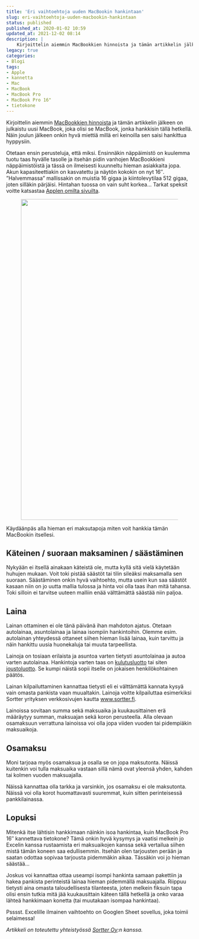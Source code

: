 ```yaml
---
title: 'Eri vaihtoehtoja uuden MacBookin hankintaan'
slug: eri-vaihtoehtoja-uuden-macbookin-hankintaan
status: published
published_at: 2020-01-02 10:59
updated_at: 2021-12-02 08:14
description: |
    Kirjoittelin aiemmin MacBookkien hinnoista ja tämän artikkelin jälkeen on julkaistu uusi MacBook, joka olisi se MacBook, jonka hankkisin tällä hetkellä. Näin joulun jälkeen onkin hyvä miettiä millä eri keinoilla sen saisi hankittua hyppysiin. Otetaan ensin perusteluja, että miksi. Ensinnäkin näppäimistö on kuulemma tuotu taas hyvälle tasolle ja itsehän pidin vanhojen MacBookkieni näppäimistöistä ja tässä on… Jatka lukemista Eri vaihtoehtoja uuden MacBookin hankintaan
legacy: true
categories:
- Blogi
tags:
- Apple
- kannetta
- Mac
- MacBook
- MacBook Pro
- MacBook Pro 16"
- tietokone
---
```


<p>Kirjoittelin aiemmin <a href="https://markokaartinen.net/macbook-mielessa-mutta-se-hinta/">MacBookkien hinnoista</a> ja tämän artikkelin jälkeen on julkaistu uusi MacBook, joka olisi se MacBook, jonka hankkisin tällä hetkellä. Näin joulun jälkeen onkin hyvä miettiä millä eri keinoilla sen saisi hankittua hyppysiin.</p>



<p>Otetaan ensin perusteluja, että miksi. Ensinnäkin näppäimistö on kuulemma tuotu taas hyvälle tasolle ja itsehän pidin vanhojen MacBookkieni näppäimistöistä ja tässä on ilmeisesti kuunneltu hieman asiakkaita jopa. Akun kapasiteettiakin on kasvatettu ja näytön kokokin on nyt 16&#8243;. &#8221;Halvemmassa&#8221; mallissakin on muistia 16 gigaa ja kiintolevytilaa 512 gigaa, joten silläkin pärjäisi. Hintahan tuossa on vain suht korkea&#8230; Tarkat speksit voitte katsastaa <a href="https://www.apple.com/fi/shop/buy-mac/macbook-pro/16-tuumaa" target="_blank" rel="noreferrer noopener" aria-label="Applen omilta sivuilta (avautuu uudessa välilehdessä)">Applen omilta sivuilta</a>.</p>



<div class="wp-block-image"><figure class="aligncenter size-large"><img loading="lazy" decoding="async" width="649" height="865" src="https://cdn.markokaartinen.net/uploads/2019/12/screencapture-apple-fi-shop-buy-mac-macbook-pro-16-tuumaa-2019-12-27-08_07_43-compressor.jpg" alt="" class="wp-image-7036" srcset="https://cdn.markokaartinen.net/uploads/2019/12/screencapture-apple-fi-shop-buy-mac-macbook-pro-16-tuumaa-2019-12-27-08_07_43-compressor.jpg 649w, https://cdn.markokaartinen.net/uploads/2019/12/screencapture-apple-fi-shop-buy-mac-macbook-pro-16-tuumaa-2019-12-27-08_07_43-compressor-600x800.jpg 600w" sizes="(max-width: 649px) 100vw, 649px" /></figure></div>



<p>Käydäänpäs alla hieman eri maksutapoja miten voit hankkia tämän MacBookin itsellesi.</p>



<h2 class="wp-block-heading">Käteinen / suoraan maksaminen / säästäminen</h2>



<p>Nykyään ei itsellä ainakaan käteistä ole, mutta kyllä sitä vielä käytetään huhujen mukaan. Voit toki pistää säästöt tai tilin sileäksi maksamalla sen suoraan. Säästäminen onkin hyvä vaihtoehto, mutta usein kun saa säästöt kasaan niin on jo uutta mallia tulossa ja hinta voi olla taas ihan mitä tahansa. Toki silloin ei tarvitse uuteen malliin enää välttämättä säästää niin paljoa.</p>



<h2 class="wp-block-heading">Laina</h2>



<p>Lainan ottaminen ei ole tänä päivänä ihan mahdoton ajatus. Otetaan autolainaa, asuntolainaa ja lainaa isompiin hankintoihin. Olemme esim. autolainan yhteydessä ottaneet siihen hieman lisää lainaa, kuin tarvittu ja näin hankittu uusia huonekaluja tai muuta tarpeellista.</p>



<p>Lainoja on tosiaan erilaista ja asuntoa varten tietysti asuntolainaa ja autoa varten autolainaa. Hankintoja varten taas on <a rel="noreferrer noopener" aria-label="kulutusluotto (avautuu uudessa välilehdessä)" href="https://sortter.fi/kulutusluotto/" target="_blank">kulutusluotto</a> tai siten <a rel="noreferrer noopener" aria-label="joustoluotto (avautuu uudessa välilehdessä)" href="https://sortter.fi/joustoluotto/" target="_blank">joustoluotto</a>. Se kumpi näistä sopii itselle on jokaisen henkilökohtainen päätös.</p>



<p>Lainan kilpailuttaminen kannattaa tietysti eli ei välttämättä kannata kysyä vain omasta pankista vaan muualtakin. Lainoja voitte kilpailuttaa esimerkiksi Sortter yrityksen verkkosivujen kautta <a rel="noreferrer noopener" aria-label="www.sortter.fi (avautuu uudessa välilehdessä)" href="https://sortter.fi/" target="_blank">www.sortter.fi</a>.</p>



<p>Lainoissa sovitaan summa sekä maksuaika ja kuukausittainen erä määräytyy summan, maksuajan sekä koron perusteella. Alla olevaan osamaksuun verrattuna lainoissa voi olla jopa viiden vuoden tai pidempiäkin maksuaikoja.</p>



<h2 class="wp-block-heading">Osamaksu</h2>



<p>Moni tarjoaa myös osamaksua ja osalla se on jopa maksutonta. Näissä kuitenkin voi tulla maksuaika vastaan sillä nämä ovat yleensä yhden, kahden tai kolmen vuoden maksuajalla.</p>



<p>Näissä kannattaa olla tarkka ja varsinkin, jos osamaksu ei ole maksutonta. Näissä voi olla korot huomattavasti suuremmat, kuin sitten perinteisessä pankkilainassa.</p>



<h2 class="wp-block-heading">Lopuksi</h2>



<p>Mitenkä itse lähtisin hankkimaan näinkin isoa hankintaa, kuin MacBook Pro 16&#8243; kannettava tietokone? Tämä onkin hyvä kysymys ja vaatisi melkein jo Excelin kanssa rustaamista eri maksuaikojen kanssa sekä vertailua siihen mistä tämän koneen saa edullisemmin. Itsehän olen tarjousten perään ja saatan odottaa sopivaa tarjousta pidemmäkin aikaa. Tässäkin voi jo hieman säästää&#8230;</p>



<p>Joskus voi kannattaa ottaa useampi isompi hankinta samaan pakettiin ja hakea pankista perinteistä lainaa hieman pidemmällä maksuajalla. Riippuu tietysti aina omasta taloudellisesta tilanteesta, joten melkein fiksuin tapa olisi ensin tutkia mitä jää kuukausittain käteen tällä hetkellä ja onko varaa lähteä hankkimaan konetta (tai muutakaan isompaa hankintaa).</p>



<p>Psssst. Excelille ilmainen vaihtoehto on Googlen Sheet sovellus, joka toimii selaimessa!</p>



<p><em>Artikkeli on toteutettu yhteistyössä <a href="https://sortter.fi/" target="_blank" rel="noreferrer noopener" aria-label="Sortter Oy (avautuu uudessa välilehdessä)">Sortter Oy</a>:n kanssa.</em></p>
